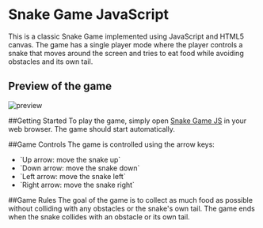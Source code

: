 # Snake Game JavaScript
This is a classic Snake Game implemented using JavaScript and HTML5 canvas. The game has a single player mode where the player controls a snake that moves around the screen and tries to eat food while avoiding obstacles and its own tail.

## Preview of the game
![preview](https://user-images.githubusercontent.com/92102503/231219433-18f8d6af-a290-493e-9d88-f5882f2506bc.gif)

##Getting Started
To play the game, simply open [Snake Game JS](https://coding-priest7.github.io/Snake-Game-JS/) in your web browser. The game should start automatically.

##Game Controls
The game is controlled using the arrow keys:
<ul>
<li>`Up arrow: move the snake up`</li>
<li>`Down arrow: move the snake down`</li>
<li>`Left arrow: move the snake left`</li>
<li>`Right arrow: move the snake right`</li>
</ul>

##Game Rules
The goal of the game is to collect as much food as possible without colliding with any obstacles or the snake's own tail. The game ends when the snake collides with an obstacle or its own tail.
